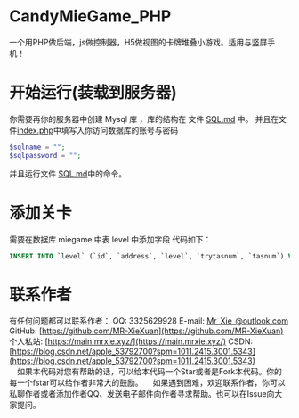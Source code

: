 # CandyMieGame_PHP
一个用PHP做后端，js做控制器，H5做视图的卡牌堆叠小游戏。适用与竖屏手机！

# 开始运行(装载到服务器)

你需要再你的服务器中创建 Mysql 库 ，库的结构在 文件 [SQL.md](./SQL.md) 中。
并且在文件[index.php](./index.php)中填写入你访问数据库的账号与密码
```php
$sqlname = "";
$sqlpassword = "";
```
并且运行文件 [SQL.md](./SQL.md)中的命令。

# 添加关卡
需要在数据库 miegame 中表 level 中添加字段 代码如下：
```sql
INSERT INTO `level` (`id`, `address`, `level`, `trytasnum`, `tasnum`) VALUES ([第几关], [json存放路径], 4, 0, 0);
```

#  联系作者
有任何问题都可以联系作者：
QQ: 3325629928
E-mail: Mr_Xie_@outlook.com
GitHub: [https://github.com/MR-XieXuan](https://github.com/MR-XieXuan)
个人私站: [https://main.mrxie.xyz/](https://main.mrxie.xyz/)
CSDN: [https://blog.csdn.net/apple_53792700?spm=1011.2415.3001.5343](https://blog.csdn.net/apple_53792700?spm=1011.2415.3001.5343)
<br/>
&emsp;如果本代码对您有帮助的话，可以给本代码一个Star或者是Fork本代码。你的每一个fstar可以给作者非常大的鼓励。
&emsp;如果遇到困难，欢迎联系作者，你可以私聊作者或者添加作者QQ、发送电子邮件向作者寻求帮助。也可以在Issue向大家提问。
